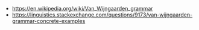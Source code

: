 * https://en.wikipedia.org/wiki/Van_Wijngaarden_grammar
* https://linguistics.stackexchange.com/questions/9173/van-wijngaarden-grammar-concrete-examples
